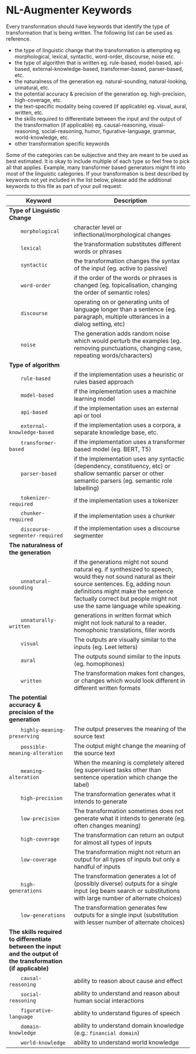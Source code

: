   # NL-Augmenter Keywords

Every transformation should have keywords that identify the type of transformation that is being written. The following list can be used as reference.
- the type of linguistic change that the transformation is attempting eg. morphological, lexical, syntactic, word-order, discourse, noise etc.
- the type of algorithm that is written eg. rule-based, model-based, api-based, external-knowledge-based, transformer-based, parser-based, etc.
- the naturalness of the generation eg. natural-sounding, natural-looking, unnatural, etc.
- the potential accuracy & precision of the generation eg. high-precision, high-coverage, etc.
- the text-specific modality being covered (if applicable) eg. visual, aural, written, etc.
- the skills required to differentiate between the input and the output of the transformation (if applicable) eg. causal-reasoning, visual-reasoning, social-reasoning, humor, figurative-language, grammar, world-knowledge, etc. 
- other transformation specific keywords

Some of the categories can be subjective and they are meant to be used as best estimated. It is okay to include multiple of each type so feel free to pick all that applies. Example, many transformer based generators might fit into most of the linguistic categories.  If your transformation is best described by keywords not yet included in the list below, please add the additional keywords to this file as part of your pull request.

Keyword | Description
------- | -----------
**Type of Linguistic Change** |
  `morphological` | character level or inflectional/morphological changes
  `lexical` | the transformation substitutes different words or phrases
  `syntactic` | the transformation changes the syntax of the input (eg. active to passive)
  `word-order` | if the order of the words or phrases is changed (eg. topicalisation, changing the order of semantic roles)
  `discourse` | operating on or generating units of language longer than a sentence (eg. paragraph, multiple utterances in a dialog setting, etc)
  `noise` | The generation adds random noise which would perturb the examples (eg. removing punctuations, changing case, repeating words/characters)
**Type of algorithm** |
  `rule-based` | if the implementation uses a heuristic or rules based approach
  `model-based` | if the implementation uses a machine learning model
  `api-based` | if the implementation uses an external api or tool
  `external-knowledge-based` | if the implementation uses a corpora, a separate knowledge base, etc.
  `transformer-based` | if the implementation uses a transformer based model (eg. BERT, T5)
  `parser-based` | if the implementation uses any syntactic (dependency, constituency, etc) or shallow semantic parser or other semantic parsers (eg. semantic role labelling)
  `tokenizer-required` | if the implementation uses a tokenizer
  `chunker-required` | if the implementation uses a chunker
  `discourse-segmenter-required` | if the implementation uses a discourse segmenter
**The naturalness of the generation** |
  `unnatural-sounding` | if the generations might not sound natural eg. if synthesized to speech, would they not sound natural as their source sentences. Eg, adding noun definitions might make the sentence factually correct but people might not use the same language while speaking.  
  `unnaturally-written` | generations in written format which might not look natural to a reader. homophonic translations, filler words
  `visual` | The outputs are visually similar to the inputs (eg. Leet letters)
  `aural` | The outputs sound similar to the inputs (eg. homophones)
  `written` | The transformation makes font changes, or changes which would look different in different written formats
**The potential accuracy & precision of the generation** | 
  `highly-meaning-preserving` | The output preserves the meaning of the source text
  `possible-meaning-alteration` | The output might change the meaning of the source text
  `meaning-alteration` | When the meaning is completely altered (eg supervised tasks other than sentence operation which change the label)
  `high-precision` | The transformation generates what it intends to generate
  `low-precision` | The transformation sometimes does not generate what it intends to generate (eg. often changes meaning)
  `high-coverage` | The transformation can return an output for almost all types of inputs
  `low-coverage` | The transformation might not return an output for all types of inputs but only a handful of inputs
  `high-generations` | The transformation generates a lot of (possibly diverse) outputs for a single input (eg beam search or substitutions with large number of alternate choices)
  `low-generations` | The transformation generates few outputs for a single input (substitution with lesser number of alternate choices)
**The skills required to differentiate between the input and the output of the transformation (if applicable)** |
  `causal-reasoning` | ability to reason about cause and effect
  `social-reasoning` | ability to understand and reason about human social interactions
  `figurative-language` | ability to understand figures of speech
  `domain-knowledge` | ability to understand domain knowledge (e.g.: `financial domain`)
  `world-knowledge` | ability to understand world knowledge
  
